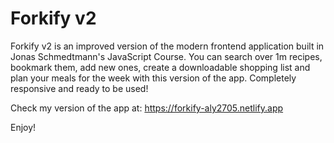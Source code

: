 # Forkify v2
Forkify v2 is an improved version of the modern frontend application built in Jonas Schmedtmann's JavaScript Course. 
You can search over 1m recipes, bookmark them, add new ones, create a downloadable shopping list and plan your meals for the week with this version of the app. Completely responsive and ready to be used! 

Check my version of the app at: https://forkify-aly2705.netlify.app

Enjoy! 
